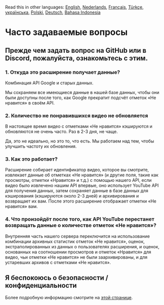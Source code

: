 Read this in other languages: [English](FAQ.md), [Nederlands](FAQnl.md), [Français](FAQfr.md), [Türkçe](FAQtr.md), [українська](FAQuk.md), [Polski](FAQpl.md), [Deutsch](FAQde.md), [Bahasa Indonesia](FAQid.md)

# Часто задаваемые вопросы

## Прежде чем задать вопрос на GitHub или в Discord, пожалуйста, ознакомьтесь с этим.

### **1. Откуда это расширение получает данные?**

Комбинация API Google и старых данных.

Мы сохраняем все имеющиеся данные в нашей базе данных, чтобы они были доступны после того, как Google прекратит подсчёт отметок «Не нравится» в своём API.

### **2. Количество не понравившихся видео не обновляется**

В настоящее время видео с отметками «Не нравится» кэшируются и обновляются не очень часто. Раз в 2-3 дня, не чаще.

Да, это не идеально, но это то, что есть. Мы работаем над тем, чтобы улучшить частоту их обновления.

### **3. Как это работает?**

Расширение собирает идентификатор видео, которое вы смотрите, извлекает данные об отметках «Не нравится» (и другие поля, такие как просмотры, отметки «Нравится» и т.д.) с помощью нашего API, если видео было извлечено нашим API впервые, оно использует YouTube API для получения данных, затем сохраняет данные в базе данных для кэширования (кэшируются около 2-3 дней) и архивирования и возвращает их вам. После этого расширение отображает отметки «Не нравится» вам.

### **4. Что произойдёт после того, как API YouTube перестанет возвращать данные о количестве отметок «Не нравится»?**

Внутренняя часть нашего сервера переключится на использование комбинации архивных статистик отметок «Не нравится», оценок, экстраполированных из данных о пользователях расширения, и оценок, основанных на соотношении просмотров и отметок «Нравится» для видео, чьи отметки «Не нравится» не были заархивированы, и для устаревших архивов с отметками «Не нравится».

## Я беспокоюсь о безопасности / конфиденциальности

Более подробную информацию смотрите на [этой странице](SECURITY-FAQ.md).
